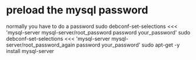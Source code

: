 # preload the mysql password


normally you have to do a password 
 sudo debconf-set-selections <<< 'mysql-server mysql-server/root_password password your_password'
 sudo debconf-set-selections <<< 'mysql-server mysql-server/root_password_again password your_password'
 sudo apt-get -y install mysql-server 
